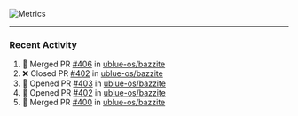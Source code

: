 ![Metrics](https://metrics.lecoq.io/KyleGospo?template=classic&base=header%2C%20activity%2C%20community%2C%20repositories%2C%20metadata&base.indepth=false&base.hireable=false&base.skip=false&config.timezone=America%2FLos_Angeles)

---
### Recent Activity
<!--START_SECTION:activity-->
1. 🎉 Merged PR [#406](https://github.com/ublue-os/bazzite/pull/406) in [ublue-os/bazzite](https://github.com/ublue-os/bazzite)
2. ❌ Closed PR [#402](https://github.com/ublue-os/bazzite/pull/402) in [ublue-os/bazzite](https://github.com/ublue-os/bazzite)
3. 💪 Opened PR [#403](https://github.com/ublue-os/bazzite/pull/403) in [ublue-os/bazzite](https://github.com/ublue-os/bazzite)
4. 💪 Opened PR [#402](https://github.com/ublue-os/bazzite/pull/402) in [ublue-os/bazzite](https://github.com/ublue-os/bazzite)
5. 🎉 Merged PR [#400](https://github.com/ublue-os/bazzite/pull/400) in [ublue-os/bazzite](https://github.com/ublue-os/bazzite)
<!--END_SECTION:activity-->

